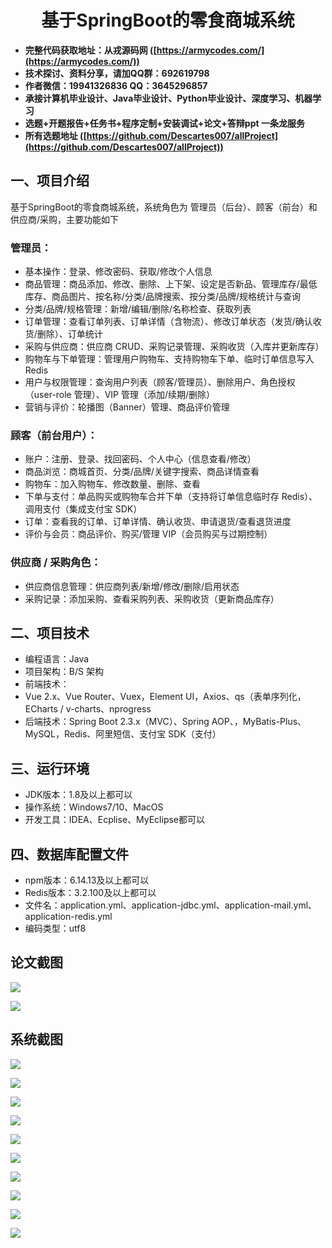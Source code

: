 <h1 align="center">基于SpringBoot的零食商城系统</h1></p>

- <b>完整代码获取地址：从戎源码网 ([https://armycodes.com/](https://armycodes.com/))</b>
- <b>技术探讨、资料分享，请加QQ群：692619798</b>
- <b>作者微信：19941326836  QQ：3645296857</b>
- <b>承接计算机毕业设计、Java毕业设计、Python毕业设计、深度学习、机器学习</b>
- <b>选题+开题报告+任务书+程序定制+安装调试+论文+答辩ppt 一条龙服务</b>
- <b>所有选题地址 ([https://github.com/Descartes007/allProject](https://github.com/Descartes007/allProject)) </b>

## 一、项目介绍

基于SpringBoot的零食商城系统，系统角色为 管理员（后台）、顾客（前台）和供应商/采购，主要功能如下
### 管理员：
- 基本操作：登录、修改密码、获取/修改个人信息
- 商品管理：商品添加、修改、删除、上下架、设定是否新品、管理库存/最低库存、商品图片、按名称/分类/品牌搜索、按分类/品牌/规格统计与查询
- 分类/品牌/规格管理：新增/编辑/删除/名称检查、获取列表
- 订单管理：查看订单列表、订单详情（含物流）、修改订单状态（发货/确认收货/删除）、订单统计
- 采购与供应商：供应商 CRUD、采购记录管理、采购收货（入库并更新库存）
- 购物车与下单管理：管理用户购物车、支持购物车下单、临时订单信息写入 Redis
- 用户与权限管理：查询用户列表（顾客/管理员）、删除用户、角色授权（user-role 管理）、VIP 管理（添加/续期/删除）
- 营销与评价：轮播图（Banner）管理、商品评价管理
### 顾客（前台用户）：
- 账户：注册、登录、找回密码、个人中心（信息查看/修改）
- 商品浏览：商城首页、分类/品牌/关键字搜索、商品详情查看
- 购物车：加入购物车、修改数量、删除、查看
- 下单与支付：单品购买或购物车合并下单（支持将订单信息临时存 Redis）、调用支付（集成支付宝 SDK）
- 订单：查看我的订单、订单详情、确认收货、申请退货/查看退货进度
- 评价与会员：商品评价、购买/管理 VIP（会员购买与过期控制）
### 供应商 / 采购角色：
- 供应商信息管理：供应商列表/新增/修改/删除/启用状态
- 采购记录：添加采购、查看采购列表、采购收货（更新商品库存）

## 二、项目技术

- 编程语言：Java
- 项目架构：B/S 架构
- 前端技术：
- Vue 2.x、Vue Router、Vuex，Element UI，Axios、qs（表单序列化，ECharts / v-charts、nprogress
- 后端技术：Spring Boot 2.3.x（MVC）、Spring AOP、，MyBatis-Plus、MySQL，Redis、阿里短信、支付宝 SDK（支付）


## 三、运行环境

- JDK版本：1.8及以上都可以
- 操作系统：Windows7/10、MacOS
- 开发工具：IDEA、Ecplise、MyEclipse都可以

## 四、数据库配置文件

- npm版本：6.14.13及以上都可以
- Redis版本：3.2.100及以上都可以
- 文件名：application.yml、application-jdbc.yml、application-mail.yml、application-redis.yml
- 编码类型：utf8

## 论文截图

![](screenshot/1.png)

![](screenshot/2.png)

## 系统截图

![](screenshot/3.png)

![](screenshot/4.png)

![](screenshot/5.png)

![](screenshot/6.png)

![](screenshot/7.png)

![](screenshot/8.png)

![](screenshot/9.png)

![](screenshot/10.png)

![](screenshot/11.png)

![](screenshot/12.png)
